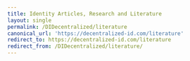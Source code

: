 ```yaml
---
title: Identity Articles, Research and Literature
layout: single
permalink: /DIDecentralized/literature
canonical_url: 'https://decentralized-id.com/literature'
redirect_to: https://decentralized-id.com/literature
redirect_from: /DIDecentralized/literature/
---
```

